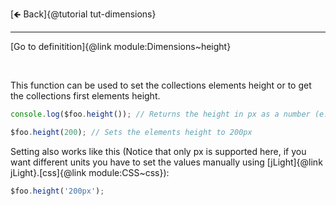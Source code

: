 [🡸 Back]{@tutorial tut-dimensions}
___

[Go to definitition]{@link module:Dimensions~height}

&nbsp;

This function can be used to set the collections elements height or to get the collections first elements height.

```js
console.log($foo.height()); // Returns the height in px as a number (e.g. 300)

$foo.height(200); // Sets the elements height to 200px
```

Setting also works like this (Notice that only px is supported here, if you want different units you have to set the values manually using [jLight]{@link jLight}.[css]{@link module:CSS~css}):

```js
$foo.height('200px');
```
